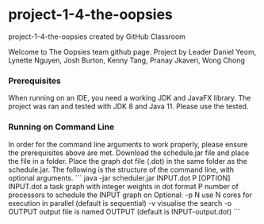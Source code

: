 # project-1-4-the-oopsies
project-1-4-the-oopsies created by GitHub Classroom

Welcome to The Oopsies team github page.
Project by Leader Daniel Yeom, Lynette Nguyen, Josh Burton, Kenny Tang, Pranay Jkaveri, Wong Chong

<h3> Prerequisites </h3>
When running on an IDE, you need a working JDK and JavaFX library. The project was ran and tested with JDK 8 and Java 11. Please use the tested.

<h3> Running on Command Line </h3>
In order for the command line arguments to work properly, please ensure the prerequisites above are met.
Download the schedule.jar file and place the file in a folder. Place the graph dot file (.dot) in the same folder as the schedule.jar.
The following is the structure of the command line, with optional arguments.
```
java -jar scheduler.jar INPUT.dot P [OPTION]
INPUT.dot a task graph with integer weights in dot format
P         number of processors to schedule the INPUT graph on
Optional:
-p N      use N cores for execution in parallel (default is sequential)
-v        visualise the search
-o OUTPUT output file is named OUTPUT (default is INPUT-output.dot)  
```
 



